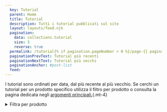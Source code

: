 ```yaml
---
  key: Tutorial
  parent: Home
  title: Tutorial
  description: Tutti i tutorial pubblicati sul sito
  layout: layouts/feed.njk
  pagination:
    data: collections.tutorial
    size: 5
    reverse: true
  permalink: /tutorial{% if pagination.pageNumber > 0 %}/page-{{ pagination.pageNumber + 1 }}{% endif %}/
  paginationPrevText: Tutorial più recenti
  paginationNextText: Tutorial più vecchi
  paginationAnchor: #post-list
  feed:
---
```

I tutorial sono ordinati per data, dal più recente al più vecchio. Se cerchi un tutorial per un prodotto specifico utilizza il filtro per prodotto o consulta la pagina dedicata negli [argomenti principali.](/#topics){.mt-4}

<details>
  <summary>
  Filtra per prodotto
  </summary>

<div class="mt-4">

- [Documenti Google](/google-docs/tutorial/)
- [Gmail](/gmail/tutorial/)
- [Google Maps](/google-maps/tutorial/)
- [Altri prodotti](others)

</div>

</details>

<div id="post-list" class="heading">
</div>
